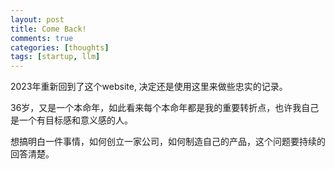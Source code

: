 ```yaml
---
layout: post
title: Come Back!
comments: true
categories: [thoughts]
tags: [startup, llm]
---
```


2023年重新回到了这个website, 决定还是使用这里来做些忠实的记录。

36岁，又是一个本命年，如此看来每个本命年都是我的重要转折点，也许我自己是一个有目标感和意义感的人。

想搞明白一件事情，如何创立一家公司，如何制造自己的产品，这个问题要持续的回答清楚。

